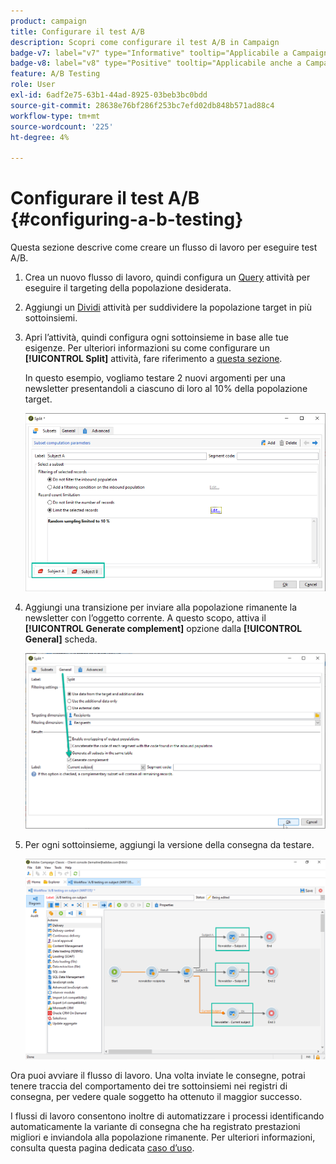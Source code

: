 ```yaml
---
product: campaign
title: Configurare il test A/B
description: Scopri come configurare il test A/B in Campaign
badge-v7: label="v7" type="Informative" tooltip="Applicabile a Campaign Classic v7"
badge-v8: label="v8" type="Positive" tooltip="Applicabile anche a Campaign v8"
feature: A/B Testing
role: User
exl-id: 6adf2e75-63b1-44ad-8925-03beb3bc0bdd
source-git-commit: 28638e76bf286f253bc7efd02db848b571ad88c4
workflow-type: tm+mt
source-wordcount: '225'
ht-degree: 4%

---
```


# Configurare il test A/B {#configuring-a-b-testing}

Questa sezione descrive come creare un flusso di lavoro per eseguire test A/B.

1. Crea un nuovo flusso di lavoro, quindi configura un [Query](../../workflow/using/query.md) attività per eseguire il targeting della popolazione desiderata.

1. Aggiungi un [Dividi](../../workflow/using/split.md) attività per suddividere la popolazione target in più sottoinsiemi.

1. Apri l’attività, quindi configura ogni sottoinsieme in base alle tue esigenze. Per ulteriori informazioni su come configurare un **[!UICONTROL Split]** attività, fare riferimento a [questa sezione](../../workflow/using/split.md).

   In questo esempio, vogliamo testare 2 nuovi argomenti per una newsletter presentandoli a ciascuno di loro al 10% della popolazione target.

   ![](assets/ab-testing-split.png)

1. Aggiungi una transizione per inviare alla popolazione rimanente la newsletter con l’oggetto corrente. A questo scopo, attiva il **[!UICONTROL Generate complement]** opzione dalla **[!UICONTROL General]** scheda.

   ![](assets/ab-testing-complement.png)

1. Per ogni sottoinsieme, aggiungi la versione della consegna da testare.

   ![](assets/ab-testing-delivery.png)

Ora puoi avviare il flusso di lavoro. Una volta inviate le consegne, potrai tenere traccia del comportamento dei tre sottoinsiemi nei registri di consegna, per vedere quale soggetto ha ottenuto il maggior successo.

I flussi di lavoro consentono inoltre di automatizzare i processi identificando automaticamente la variante di consegna che ha registrato prestazioni migliori e inviandola alla popolazione rimanente. Per ulteriori informazioni, consulta questa pagina dedicata [caso d’uso](a-b-testing-use-case.md).
